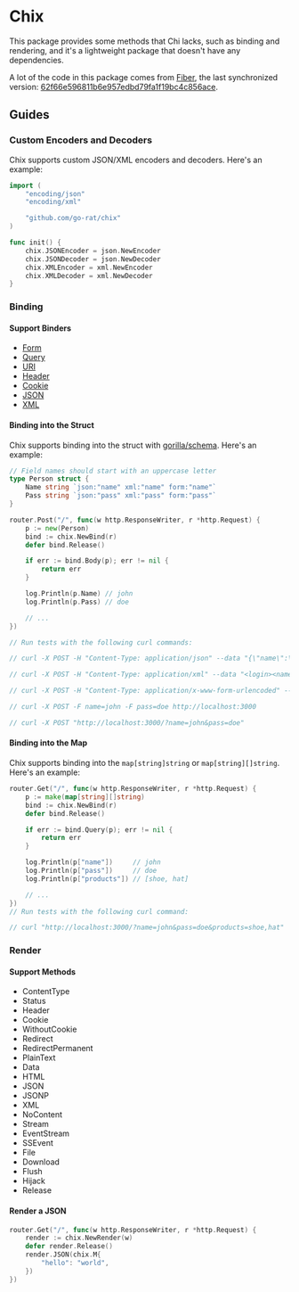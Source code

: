 # Chix

This package provides some methods that Chi lacks, such as binding and rendering, and it's a lightweight package that doesn't have any dependencies.

A lot of the code in this package comes from [Fiber](https://github.com/gofiber/fiber), the last synchronized version: [62f66e596811b6e957edbd79fa1f19bc4c856ace](https://github.com/gofiber/fiber/commit/62f66e596811b6e957edbd79fa1f19bc4c856ace).

## Guides

### Custom Encoders and Decoders

Chix supports custom JSON/XML encoders and decoders. Here's an example:

```go
import (
    "encoding/json"
    "encoding/xml"

    "github.com/go-rat/chix"
)

func init() {
    chix.JSONEncoder = json.NewEncoder
    chix.JSONDecoder = json.NewDecoder
    chix.XMLEncoder = xml.NewEncoder
    chix.XMLDecoder = xml.NewDecoder
}
```

### Binding

#### Support Binders

- [Form](binder/form.go)
- [Query](binder/query.go)
- [URI](binder/uri.go)
- [Header](binder/header.go)
- [Cookie](binder/cookie.go)
- [JSON](binder/json.go)
- [XML](binder/xml.go)

#### Binding into the Struct

Chix supports binding into the struct with [gorilla/schema](https://github.com/gorilla/schema). Here's an example:

```go
// Field names should start with an uppercase letter
type Person struct {
	Name string `json:"name" xml:"name" form:"name"`
	Pass string `json:"pass" xml:"pass" form:"pass"`
}

router.Post("/", func(w http.ResponseWriter, r *http.Request) {
	p := new(Person)
	bind := chix.NewBind(r)
	defer bind.Release()

	if err := bind.Body(p); err != nil {
		return err
	}

	log.Println(p.Name) // john
	log.Println(p.Pass) // doe

	// ...
})

// Run tests with the following curl commands:

// curl -X POST -H "Content-Type: application/json" --data "{\"name\":\"john\",\"pass\":\"doe\"}" localhost:3000

// curl -X POST -H "Content-Type: application/xml" --data "<login><name>john</name><pass>doe</pass></login>" localhost:3000

// curl -X POST -H "Content-Type: application/x-www-form-urlencoded" --data "name=john&pass=doe" localhost:3000

// curl -X POST -F name=john -F pass=doe http://localhost:3000

// curl -X POST "http://localhost:3000/?name=john&pass=doe"
```

#### Binding into the Map

Chix supports binding into the `map[string]string` or `map[string][]string`. Here's an example:

```go
router.Get("/", func(w http.ResponseWriter, r *http.Request) {
	p := make(map[string][]string)
	bind := chix.NewBind(r)
	defer bind.Release()

	if err := bind.Query(p); err != nil {
		return err
	}

	log.Println(p["name"])     // john
	log.Println(p["pass"])     // doe
	log.Println(p["products"]) // [shoe, hat]

	// ...
})
// Run tests with the following curl command:

// curl "http://localhost:3000/?name=john&pass=doe&products=shoe,hat"
```

### Render

#### Support Methods

- ContentType
- Status
- Header
- Cookie
- WithoutCookie
- Redirect
- RedirectPermanent
- PlainText
- Data
- HTML
- JSON
- JSONP
- XML
- NoContent
- Stream
- EventStream
- SSEvent
- File
- Download
- Flush
- Hijack
- Release

#### Render a JSON

```go
router.Get("/", func(w http.ResponseWriter, r *http.Request) {
	render := chix.NewRender(w)
	defer render.Release()
	render.JSON(chix.M{
		"hello": "world",
	})
})
```
